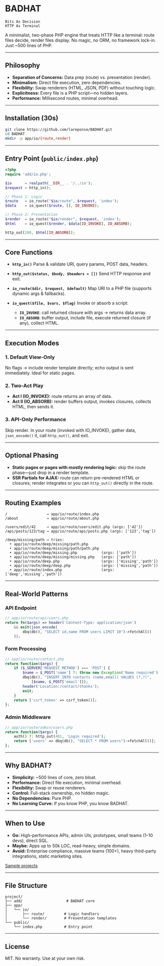 # BADHAT

```
Bits As Decision
HTTP As Terminal
```

A minimalist, two-phase PHP engine that treats HTTP like a terminal: route files decide, render files display. No magic, no ORM, no framework lock-in. Just \~500 lines of PHP.

---

## Philosophy

* **Separation of Concerns:** Data prep (route) vs. presentation (render).
* **Minimalism:** Direct file execution, zero dependencies.
* **Flexibility:** Swap renderers (HTML, JSON, PDF) without touching logic.
* **Explicitness:** Every file is a PHP script—no hidden layers.
* **Performance:** Millisecond routes, minimal overhead.

---

## Installation (30s)

```bash
git clone https://github.com/lareponse/BADHAT.git
cd BADHAT
mkdir -p app/io/{route,render}
```

---

## Entry Point (`public/index.php`)

```php
<?php
require 'add/io.php';

$io      = realpath(__DIR__ . '/../io');
$request = http_in();

// Phase 1: Logic
$route   = io_route("$io/route", $request, 'index');
$data    = io_quest($route, [], IO_INVOKE);

// Phase 2: Presentation
$render  = io_route("$io/render", $request, 'index');
$html    = io_quest($render, $data[IO_INVOKE], IO_ABSORB);

http_out(200, $html[IO_ABSORB]);
```

---

## Core Functions

* **`http_in()`**
  Parse & validate URI, query params, POST data, headers.

* **`http_out($status, $body, $headers = [])`**
  Send HTTP response and exit.

* **`io_route($dir, $request, $default)`**
  Map URI to a PHP file (supports dynamic args & fallbacks).

* **`io_quest($file, $vars, $flag)`**
  Invoke or absorb a script:

  * **`IO_INVOKE`**: call returned closure with args → returns data array.
  * **`IO_ABSORB`**: buffer output, include file, execute returned closure (if any), collect HTML.

---

## Execution Modes

### 1. Default View-Only

No flags → include render template directly; echo output is sent immediately. Ideal for static pages.

### 2. Two-Act Play

* **Act I (IO_INVOKE):** route returns an array of data.
* **Act II (IO_ABSORB):** render buffers output, invokes closures, collects HTML, then sends it.

### 3. API-Only Performance

Skip render. In your route (invoked with IO_INVOKE), gather data, `json_encode()` it, call `http_out()`, and exit.

---

## Optional Phasing

* **Static pages or pages with mostly rendering logic:** skip the route phase—just drop in a render template.
* **SSR Partials for AJAX:** route can return pre-rendered HTML or closures; render integrates or you can `http_out()` directly in the route.

---

## Routing Examples

```
/                  → app/io/route/index.php
/about             → app/io/route/about.php

/users/edit/42     → app/io/route/users/edit.php (args: ['42'])
/api/posts/123/tag → app/io/route/api/posts.php (args: ['123','tag'])

/deep/missing/path → tries:
  • app/io/route/deep/missing/path.php
  • app/io/route/deep/missing/path/path.php
  • app/io/route/deep/missing.php           (args: ['path'])
  • app/io/route/deep/missing/missing.php   (args: ['path'])
  • app/io/route/deep.php                   (args: ['missing','path'])
  • app/io/route/deep/deep.php              (args: ['missing','path'])
  • app/io/route/index.php                  (args: ['deep','missing','path'])
```

---

## Real-World Patterns

### API Endpoint

```php
// app/io/route/api/users.php
return fn($args) => header('Content-Type: application/json')
    && exit(json_encode(
        dbq(db(), "SELECT id,name FROM users LIMIT 10")->fetchAll()
    ));
```

### Form Processing

```php
// app/io/route/contact.php
return function($args) {
    if ($_SERVER['REQUEST_METHOD'] === 'POST') {
        $name = $_POST['name'] ?: throw new Exception('Name required');
        dbq(db(), "INSERT INTO contacts (name,email) VALUES (?,?)",
            [$name, $_POST['email']]);
        header('Location:/contact/thanks');
        exit;
    }
    return ['csrf_token' => csrf_token()];
};
```

### Admin Middleware

```php
// app/io/route/admin/users.php
return function($args) {
    auth() ?: http_out(401, 'Login required');
    return ['users' => dbq(db(), "SELECT * FROM users")->fetchAll()];
};
```

---

## Why BADHAT?

* **Simplicity:** \~500 lines of core, zero bloat.
* **Performance:** Direct file execution, minimal overhead.
* **Flexibility:** Swap or reuse renderers.
* **Control:** Full-stack ownership, no hidden magic.
* **No Dependencies:** Pure PHP.
* **No Learning Curve:** If you know PHP, you know BADHAT.

---

## When to Use

* **Go:** High-performance APIs, admin UIs, prototypes, small teams (1–10 devs), direct SQL.
* **Maybe:** Apps up to 50k LOC, read-heavy, simple domains.
* **Avoid:** Enterprise compliance, massive teams (100+), heavy third-party integrations, static marketing sites.

[Sample projects](readme-sample-projects.md)

---

## File Structure

```
project/
├── add/                    # BADHAT core
├── app/
│   └── io/
│       ├── route/         # Logic handlers
│       └── render/        # Presentation templates
└── public/
    └── index.php          # Entry point
```

---

## License

MIT. No warranty. Use at your own risk.
